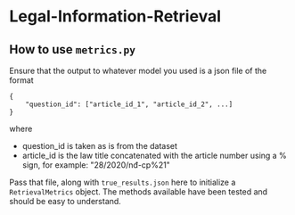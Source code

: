 # Legal-Information-Retrieval

## How to use ``metrics.py``

Ensure that the output to whatever model you used is a json file of the format
```
{
    "question_id": ["article_id_1", "article_id_2", ...]
}
```
where
- question_id is taken as is from the dataset
- article_id is the law title concatenated with the article number using a % sign, for example: "28/2020/nđ-cp%21"

Pass that file, along with ``true_results.json`` here to initialize a ``RetrievalMetrics`` object. The methods available have been tested and should be easy to understand.
